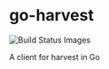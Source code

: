 go-harvest
==========
<img src="https://travis-ci.org/mitch000001/go-harvest.svg" title="Build Status Images">

A client for harvest in Go
